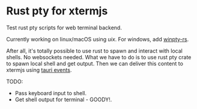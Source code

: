 # Rust pty for xtermjs

Test rust pty scripts for web terminal backend.

Currently working on linux/macOS using *uix*. For windows, add [winpty-rs](https://crates.io/crates/winpty-rs).

After all, it's totally possible to use rust to spawn and interact with local shells. No websockets needed. What we have to do is to use rust pty crate to spawn local shell and get output. Then we can deliver this content to xtermjs using [tauri events](https://tauri.studio/docs/guides/events/).

TODO:

- Pass keyboard input to shell.
- Get shell output for terminal - GOODY!.

